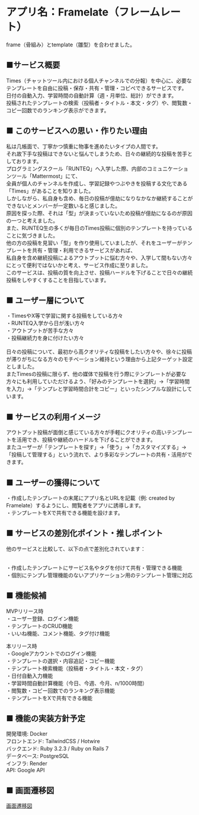 # アプリ名：Framelate（フレームレート）
frame（骨組み）とtemplate（雛型）を合わせました。
<br>


## ■サービス概要

  Times（チャットツール内における個人チャンネルでの分報）を中心に、必要なテンプレートを自由に投稿・保存・共有・管理・コピペできるサービスです。
  <br>
  日付の自動入力、学習時間の自動計算（週・月単位、総計）ができます。
  <br>
  投稿されたテンプレートの検索（投稿者・タイトル・本文・タグ）や、閲覧数・コピー回数でのランキング表示ができます。


## ■ このサービスへの思い・作りたい理由

  私は几帳面で、丁寧かつ慎重に物事を進めたいタイプの人間です。
  <br>
  それ故下手な投稿はできないと悩んでしまうため、日々の継続的な投稿を苦手としております。
  <br>
  プログラミングスクール「RUNTEQ」へ入学した際、内部のコミュニケーションツール「Mattermost」にて、
  <br>
  全員が個人のチャンネルを作成し、学習記録やつぶやきを投稿する文化である「Times」があることを知りました。
  <br>
  しかしながら、私自身も含め、毎日の投稿が億劫になりなかなか継続することができないとメンバーが一定数いると感じました。
  <br>
  原因を探った際、それは「型」が決まっていないため投稿が億劫になるのが原因の一つと考えました。
  <br>
  また、RUNTEQ生の多くが毎日のTimes投稿に個別のテンプレートを持っていることに気づきました。
  <br>
  他の方の投稿を見習い「型」を作り使用していましたが、それをユーザーがテンプレートを共有・管理・利用できるサービスがあれば、
  <br>
  私自身を含め継続投稿によるアウトプットに悩む方々や、入学して間もない方々にとって便利ではないかと考え、サービス作成に至りました。
  <br>
  このサービスは、投稿の質を向上させ、投稿ハードルを下げることで日々の継続投稿をしやすくすることを目指しています。
  <br>



## ■ ユーザー層について

  ・TimesやX等で学習に関する投稿をしている方々
  <br>
  ・RUNTEQ入学から日が浅い方々
  <br>
  ・アウトプットが苦手な方々
  <br>
  ・投稿継続力を身に付けたい方々
  <br>
  <br>
  日々の投稿について、最初から高クオリティな投稿をしたい方々や、徐々に投稿が滞りがちになる方々のモチベーション維持という理由から上記ターゲット設定としました。
  <br>
  またTimesの投稿に限らず、他の媒体で投稿を行う際にテンプレートが必要な方々にも利用していただけるよう、「好みのテンプレートを選択」→「学習時間を入力」→「テンプレと学習時間合計をコピー」といったシンプルな設計にしています。
  <br>


## ■ サービスの利用イメージ

  アウトプット投稿が面倒と感じている方々が手軽にクオリティの高いテンプレートを活用でき、投稿や継続のハードルを下げることができます。
  <br>
  またユーザーが「テンプレートを探す」→「使う」→「カスタマイズする」→「投稿して管理する」という流れで、より多彩なテンプレートの共有・活用ができます。
  <br>


## ■ ユーザーの獲得について

  ・作成したテンプレートの末尾にアプリ名とURLを記載（例: created by Framelate）するようにし、閲覧者をアプリに誘導します。
  <br>
  ・テンプレートをXで共有できる機能を設けます。
  <br>


## ■ サービスの差別化ポイント・推しポイント

  他のサービスと比較して、以下の点で差別化されています：
  <br>
  <br>

  ・作成したテンプレートにサービス名やタグを付けて共有・管理できる機能
  <br>
  ・個別にテンプレ管理機能のないアプリケーション用のテンプレート管理に対応
  <br>


## ■ 機能候補

  MVPリリース時
  <br>
  ・ユーザー登録、ログイン機能
  <br>
  ・テンプレートのCRUD機能
  <br>
  ・いいね機能、コメント機能、タグ付け機能

  本リリース時
  <br>
  ・Googleアカウントでのログイン機能
  <br>
  ・テンプレートの選択・内容追記・コピー機能
  <br>
  ・テンプレート検索機能（投稿者・タイトル・本文・タグ）
  <br>
  ・日付自動入力機能
  <br>
  ・学習時間自動計算機能（今日、今週、今月、n/1000時間）
  <br>
  ・閲覧数・コピー回数でのランキング表示機能
  <br>
  ・テンプレートをXで共有できる機能


## ■ 機能の実装方針予定

  開発環境: Docker
  <br>
  フロントエンド:  TailwindCSS / Hotwire
  <br>
  バックエンド: Ruby 3.2.3 / Ruby on Rails 7
  <br>
  データベース: PostgreSQL
  <br>
  インフラ: Render
  <br>
  API: Google API
  <br>

  ## ■ 画面遷移図

  [画面遷移図](https://www.figma.com/board/OmViuXLTWm8LlEEgQUkdtG/%E5%8D%92%E6%A5%AD%E5%88%B6%E4%BD%9C%E3%80%80Framelate%EF%BC%88%E3%83%95%E3%83%AC%E3%83%BC%E3%83%A0%E3%83%AC%E3%83%BC%E3%83%88%EF%BC%89-%E7%94%BB%E9%9D%A2%E9%81%B7%E7%A7%BB%E5%9B%B3?node-id=16-3558&t=xCM6kI90kkuew70Z-0)
  <br>
